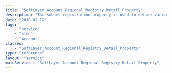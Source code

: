 ```yaml
---
title: "SoftLayer_Account_Regional_Registry_Detail_Property"
description: "The subnet registration property is used to define various attributes of [[SoftLayer_Account_Regional_Registry_Detail|detail objects]]. For more information, please see the [[SoftLayer_Account_Regional_Registry_Detail_Property (type)|type overview]]. "
date: "2018-02-12"
tags:
    - "service"
    - "sldn"
    - "Account"
classes:
    - "SoftLayer_Account_Regional_Registry_Detail_Property"
type: "reference"
layout: "service"
mainService : "SoftLayer_Account_Regional_Registry_Detail_Property"
---
```

